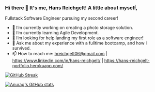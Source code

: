 ### Hi there 👋 It's me, Hans Reichgelt! A little about myself, 

Fullstack Software Engineer pursuing my second career! 


- 🔭 I’m currently working on creating a photo storage solution. 
- 🌱 I’m currently learning Agile Development.
- 🤔 I’m looking for help landing my first role as a software engineer! 
- 💬 Ask me about my experience with a fulltime bootcamp, and how I survived.
- 📫 How to reach me: hreichgelt06@gmail.com | https://www.linkedin.com/in/hans-reichgelt/ | https://hans-reichgelt-portfolio.herokuapp.com/


[![GitHub Streak](http://github-readme-streak-stats.herokuapp.com?user=hreichgelt&theme=dracula)](https://git.io/streak-stats)

[![Anurag's GitHub stats](https://github-readme-stats.vercel.app/api?username=hreichgelt&theme=dracula)](https://github.com/hreichgelt/github-readme-stats)
